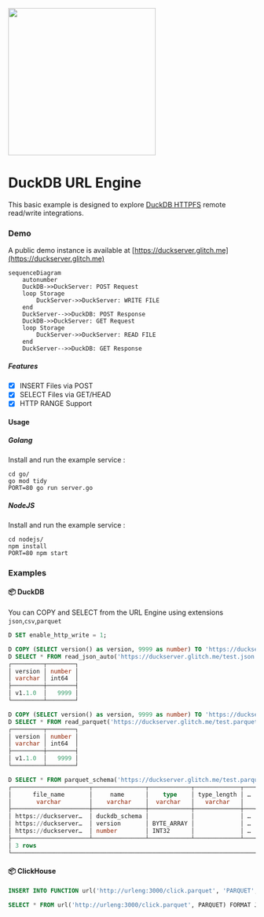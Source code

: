 <img src="https://github.com/user-attachments/assets/f8d31845-98c1-4f8e-b659-90c499818bc6" width=300 />


# DuckDB URL Engine
This basic example is designed to explore [DuckDB HTTPFS](https://duckdb.org/docs/extensions/httpfs/https.html) remote read/write integrations.

### Demo
A public demo instance is available at [https://duckserver.glitch.me](https://duckserver.glitch.me)


```mermaid
sequenceDiagram
    autonumber
    DuckDB->>DuckServer: POST Request
    loop Storage
        DuckServer->>DuckServer: WRITE FILE
    end
    DuckServer-->>DuckDB: POST Response
    DuckDB->>DuckServer: GET Request
    loop Storage
        DuckServer->>DuckServer: READ FILE
    end
    DuckServer-->>DuckDB: GET Response
```

##### Features
- [x] INSERT Files via POST
- [x] SELECT Files via GET/HEAD
- [x] HTTP RANGE Support

#### Usage
##### Golang
Install and run the example service :
```
cd go/
go mod tidy
PORT=80 go run server.go
```
##### NodeJS
Install and run the example service :
```
cd nodejs/
npm install
PORT=80 npm start
```

### Examples
#### 📦 DuckDB

You can COPY and SELECT from the URL Engine using extensions `json`,`csv`,`parquet`

```sql
D SET enable_http_write = 1;

D COPY (SELECT version() as version, 9999 as number) TO 'https://duckserver.glitch.me/test.json';
D SELECT * FROM read_json_auto('https://duckserver.glitch.me/test.json');
┌─────────┬────────┐
│ version │ number │
│ varchar │ int64  │
├─────────┼────────┤
│ v1.1.0  │   9999 │
└─────────┴────────┘

D COPY (SELECT version() as version, 9999 as number) TO 'https://duckserver.glitch.me/test.parquet';
D SELECT * FROM read_parquet('https://duckserver.glitch.me/test.parquet');
┌─────────┬────────┐
│ version │ number │
│ varchar │ int64  │
├─────────┼────────┤
│ v1.1.0  │   9999 │
└─────────┴────────┘

D SELECT * FROM parquet_schema('https://duckserver.glitch.me/test.parquet');
┌──────────────────────┬───────────────┬────────────┬─────────────┬───┬────────────────┬───────┬───────────┬──────────┬──────────────┐
│      file_name       │     name      │    type    │ type_length │ … │ converted_type │ scale │ precision │ field_id │ logical_type │
│       varchar        │    varchar    │  varchar   │   varchar   │   │    varchar     │ int64 │   int64   │  int64   │   varchar    │
├──────────────────────┼───────────────┼────────────┼─────────────┼───┼────────────────┼───────┼───────────┼──────────┼──────────────┤
│ https://duckserver…  │ duckdb_schema │            │             │ … │                │       │           │          │              │
│ https://duckserver…  │ version       │ BYTE_ARRAY │             │ … │ UTF8           │       │           │          │              │
│ https://duckserver…  │ number        │ INT32      │             │ … │ INT_32         │       │           │          │              │
├──────────────────────┴───────────────┴────────────┴─────────────┴───┴────────────────┴───────┴───────────┴──────────┴──────────────┤
│ 3 rows                                                                                                        11 columns (9 shown) │
└────────────────────────────────────────────────────────────────────────────────────────────────────────────────────────────────────┘
```


#### 📦 ClickHouse
```sql
INSERT INTO FUNCTION url('http://urleng:3000/click.parquet', 'PARQUET', 'column1 String, column2 UInt32') VALUES ('http interface', 42);

SELECT * FROM url('http://urleng:3000/click.parquet', PARQUET) FORMAT JSONCompact;
```

